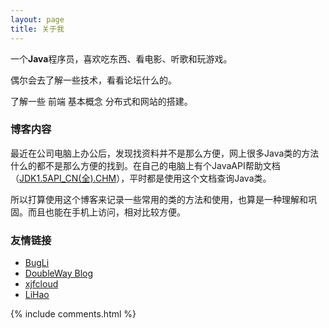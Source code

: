 ```yaml
---
layout: page
title: 关于我 
---
```


一个**Java**程序员，喜欢吃东西、看电影、听歌和玩游戏。
<p>
偶尔会去了解一些技术，看看论坛什么的。</p>
<p>
了解一些 前端 基本概念 分布式和网站的搭建。</p>

<h3> 博客内容 </h3>  
<p>最近在公司电脑上办公后，发现找资料并不是那么方便，网上很多Java类的方法什么的都不是那么方便的找到。在自己的电脑上有个JavaAPI帮助文档（<a href="https://github.com/hu12340/hu12340.github.io/raw/master/works/JDK1.5API_CN(%E5%85%A8).CHM">JDK1.5API_CN(全).CHM</a>），平时都是使用这个文档查询Java类。</p>
<p> 所以打算使用这个博客来记录一些常用的类的方法和使用，也算是一种理解和巩固。而且也能在手机上访问，相对比较方便。</p>

<h3> 友情链接 </h3>  

- [BugLi](https://bugcontainer.github.io/)
- [DoubleWay Blog](https://doubleway.github.io/)
- [xjfcloud](https://xjfcloud.cn/)
- [LiHao](https://lihaozhu.github.io/)

{% include comments.html %}

